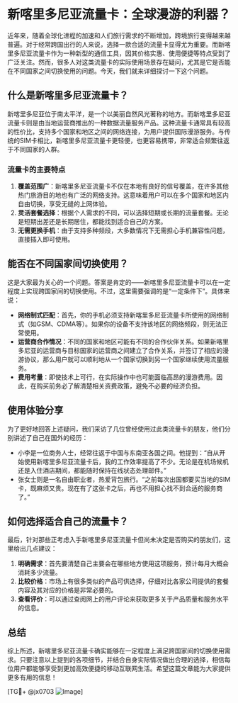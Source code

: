 # 新喀里多尼亚流量卡：全球漫游的利器？

近年来，随着全球化进程的加速和人们旅行需求的不断增加，跨境旅行变得越来越普遍。对于经常跨国出行的人来说，选择一款合适的流量卡显得尤为重要。而新喀里多尼亚流量卡作为一种新型的通信工具，因其价格实惠、使用便捷等特点受到了广泛关注。然而，很多人对这类流量卡的实际使用场景存在疑问，尤其是它是否能在不同国家之间切换使用的问题。今天，我们就来详细探讨一下这个问题。

## 什么是新喀里多尼亚流量卡？

新喀里多尼亚位于南太平洋，是一个以美丽自然风光著称的地方。而新喀里多尼亚流量卡则是由当地运营商推出的一种数据流量服务产品。这种流量卡通常具有较高的性价比，支持多个国家和地区之间的网络连接，为用户提供国际漫游服务。与传统的SIM卡相比，新喀里多尼亚流量卡更轻便，也更容易携带，非常适合频繁往返于不同国家的人群。

### 流量卡的主要特点

1. **覆盖范围广**：新喀里多尼亚流量卡不仅在本地有良好的信号覆盖，在许多其他热门旅游目的地也有广泛的网络支持。这意味着用户可以在多个国家和地区内自由切换，享受无缝的上网体验。
2. **灵活套餐选择**：根据个人需求的不同，可以选择短期或长期的流量套餐。无论是短期出差还是长期居住，都能找到适合自己的方案。
3. **无需更换手机**：由于支持多种频段，大多数情况下无需担心手机兼容性问题，直接插入即可使用。

## 能否在不同国家间切换使用？

这是大家最为关心的一个问题。答案是肯定的——新喀里多尼亚流量卡可以在一定程度上实现跨国家间的切换使用。不过，这里需要强调的是“一定条件下”。具体来说：

- **网络制式匹配**：首先，你的手机必须支持新喀里多尼亚流量卡所使用的网络制式（如GSM、CDMA等）。如果你的设备不支持该地区的网络频段，则无法正常使用。
- **运营商合作情况**：不同的国家和地区可能有不同的合作伙伴关系。如果新喀里多尼亚的运营商与目标国家的运营商之间建立了合作关系，并签订了相应的漫游协议，那么用户就可以顺利地从一个国家切换到另一个国家继续使用流量服务。
- **费用考量**：即使技术上可行，在实际操作中也可能面临高昂的漫游费用。因此，在购买前务必了解清楚相关资费政策，避免不必要的经济负担。

## 使用体验分享

为了更好地回答上述疑问，我们采访了几位曾经使用过此类流量卡的朋友，他们分别讲述了自己在国外的经历：

- 小李是一位商务人士，经常往返于中国与东南亚各国之间。他提到：“自从开始使用新喀里多尼亚流量卡后，我的工作效率提高了不少。无论是在机场候机还是入住酒店期间，都能随时保持在线状态处理邮件。”
- 张女士则是一名自由职业者，热爱背包旅行。“之前每次出国都要买当地的SIM卡，既麻烦又贵。现在有了这张卡之后，再也不用担心找不到合适的服务商了。”

## 如何选择适合自己的流量卡？

最后，针对那些正考虑入手新喀里多尼亚流量卡但尚未决定是否购买的朋友们，这里给出几点建议：

1. **明确需求**：首先要清楚自己主要会在哪些地方使用这项服务，预计每月大概会消耗多少流量。
2. **比较价格**：市场上有很多类似的产品可供选择，仔细对比各家公司提供的套餐内容及其对应的价格是非常必要的。
3. **查看评价**：可以通过查阅网上的用户评论来获取更多关于产品质量和服务水平的信息。

## 总结

综上所述，新喀里多尼亚流量卡确实能够在一定程度上满足跨国家间的切换使用需求。只要注意以上提到的各项细节，并结合自身实际情况做出合理的选择，相信每位用户都能够享受到更加高效便捷的移动互联网生活。希望这篇文章能为大家提供更多有用的信息！

[TG💪+ @jx0703 ![Image](https://github.com/user-attachments/assets/dbca1d08-cadb-493c-b0ec-ad6f7a83f270)]